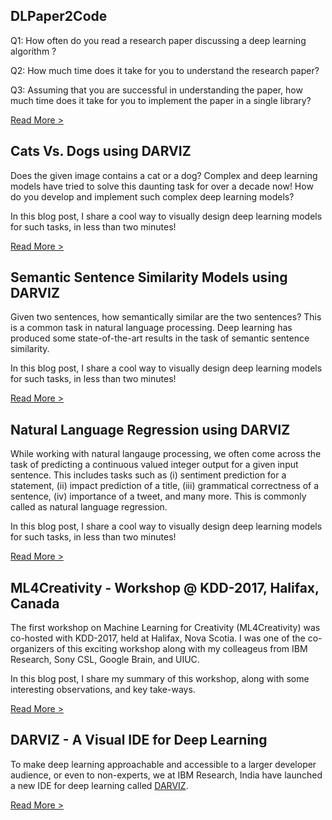 ## DLPaper2Code

Q1: How often do you read a research paper discussing a deep learning algorithm ? 

Q2: How much time does it take for you to understand the research paper? 

Q3: Assuming that you are successful in understanding the paper, how much time does it take for you to implement the paper in a single library?

[Read More >](blogs/dlpaper2code.md)

## Cats Vs. Dogs using DARVIZ

Does the given image contains a cat or a dog? Complex and deep learning models have tried to solve this daunting task for over a decade now! How do you develop and implement such complex deep learning models?

In this blog post, I share a cool way to visually design deep learning models for such tasks, in less than two minutes!

[Read More >](blogs/darviz_cats_dogs.md)

## Semantic Sentence Similarity Models using DARVIZ

Given two sentences, how semantically similar are the two sentences? This is a common task in natural language processing. Deep learning has produced some state-of-the-art results in the task of semantic sentence similarity.

In this blog post, I share a cool way to visually design deep learning models for such tasks, in less than two minutes!

[Read More >](blogs/darviz_text_classification.md)

## Natural Language Regression using DARVIZ

While working with natural langauge processing, we often come across the task of predicting a continuous valued integer output for a given input sentence. This includes tasks such as (i) sentiment prediction for a statement, (ii) impact prediction of a title, (iii) grammatical correctness of a sentence, (iv) importance of a tweet, and many more. This is commonly called as natural language regression.

In this blog post, I share a cool way to visually design deep learning models for such tasks, in less than two minutes!

[Read More >](blogs/darviz_text_regression.md)


## ML4Creativity - Workshop @ KDD-2017, Halifax, Canada

The first workshop on Machine Learning for Creativity (ML4Creativity) was co-hosted with KDD-2017, held at Halifax, Nova Scotia. I was one of the co-organizers of this exciting workshop along with my colleageus from IBM Research, Sony CSL, Google Brain, and UIUC.

In this blog post, I share my summary of this workshop, along with some interesting observations, and key take-ways. 

[Read More >](blogs/ml4creativity.md)

## DARVIZ - A Visual IDE for Deep Learning

To make deep learning approachable and accessible to a larger developer audience, or even to non-experts, we at IBM Research, India have launched a new IDE for deep learning called [DARVIZ](http://darviz.mybluemix.net/).

[Read More >](blogs/darviz.md)
